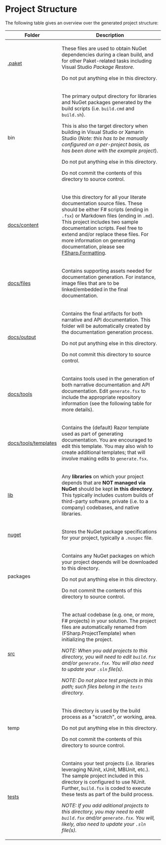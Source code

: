 # Project Structure

The following table gives an overview over the generated project structure:

<table>
  <thead>
    <tr>
      <th>Folder</th>
      <th>Description</th>
    </tr>
  </thead>
  <tbody>
    <tr>
      <td><a href="https://github.com/fsprojects/ProjectScaffold/tree/master/.paket">.paket</a></td>
      <td>
        <p>These files are used to obtain NuGet dependencies during a clean build, and for other Paket-related tasks including
        Visual Studio <em>Package Restore</em>.</p>
        <p>Do not put anything else in this directory.</p>
      </td>
    </tr>
    <tr>
      <td>bin</td>
      <td>
        <p>The primary output directory for libraries and NuGet packages generated by the build scripts
        (i.e. <code>build.cmd</code> and <code>build.sh</code>).</p>
        <p>This is also the target directory when building in Visual Studio or Xamarin Studio (<em>Note: this has to be manually configured on a per-project basis, as has been done with the example project</em>).</p>
        <p>Do not put anything else in this directory.</p>
        <p>Do not commit the contents of this directory to source control.</p>
      </td>
    </tr>
    <tr>
      <td><a href="https://github.com/fsprojects/ProjectScaffold/tree/master/docs/content">docs/content</a></td>
      <td>
        <p>Use this directory for all your literate documentation source files.
        These should be either F# scripts (ending in <code>.fsx</code>) or Markdown files (ending in <code>.md</code>).
        This project includes two sample documentation scripts. Feel free to extend and/or replace these files.
        For more information on generating documentation, please see <a href="http://tpetricek.github.io/FSharp.Formatting/" target="_blank">FSharp.Formatting</a>.</p>
      </td>
    </tr>
    <tr>
      <td><a href="https://github.com/fsprojects/ProjectScaffold/tree/master/docs/files">docs/files</a></td>
      <td>
        <p>Contains supporting assets needed for documentation generation. 
        For instance, image files that are to be linked/embedded in the final documentation.</p>
      </td>
    </tr>
    <tr>
      <td><a href="https://github.com/fsprojects/ProjectScaffold/tree/master/docs/output">docs/output</a></td>
      <td>
        <p>Contains the final artifacts for both narrative and API documentation. 
        This folder will be automatically created by the documentation generation process.</p>
        <p>Do not put anything else in this directory.</p>
        <p>Do not commit this directory to source control.</p>
      </td>
    </tr>
    <tr>
      <td><a href="https://github.com/fsprojects/ProjectScaffold/tree/master/docs/tools">docs/tools</a></td>
      <td>
        <p>Contains tools used in the generation of both narrative documentation and API documentation.
        Edit <code>generate.fsx</code> to include the appropriate repository information
        (see the following table for more details).</p>
      </td>
    </tr>
    <tr>
      <td><a href="https://github.com/fsprojects/ProjectScaffold/tree/master/docs/tools/templates">docs/tools/templates</a></td>
      <td>
        <p>Contains the (default) Razor template used as part of generating documentation. 
        You are encouraged to edit this template. You may also wish to create additional templates; 
        that will involve making edits to <code>generate.fsx</code>.</p>
      </td>
    </tr>
    <tr>
      <td><a href="https://github.com/fsprojects/ProjectScaffold/tree/master/lib">lib</a></td>
      <td>
        <p>Any <strong>libraries</strong> on which your project depends that are <strong>NOT managed via NuGet</strong> should be kept <strong>in this directory</strong>.
        This typically includes custom builds of third-party software, private (i.e. to a company) codebases, and native libraries.</p>
      </td>
    </tr>
    <tr>
      <td><a href="https://github.com/fsprojects/ProjectScaffold/tree/master/nuget">nuget</a></td>
      <td>
        <p>Stores the NuGet package specifications for your project, typically a <code>.nuspec</code> file.
      </td>
    </tr>
    <tr>
      <td>packages</td>
      <td>
        <p>Contains any NuGet packages on which your project depends will be downloaded to this directory.</p>
        <p>Do not put anything else in this directory.</p>
        <p>Do not commit the contents of this directory to source control.</p>
      </td>
    </tr>
    <tr>
    <tr>
      <td><a href="https://github.com/fsprojects/ProjectScaffold/tree/master/src">src</a></td>
      <td>
        <p>The actual codebase (e.g. one, or more, F# projects) in your solution. 
        The project files are automatically renamed from (FSharp.ProjectTemplate) when initializing the project.</p>
        <p><em>NOTE: When you add projects to this directory, you will need to edit <code>build.fsx</code> and/or <code>generate.fsx</code>. 
        You will also need to update your <code>.sln</code> file(s).</em></p>
        <p><em>NOTE: Do not place test projects in this path; such files belong in the <code>tests</code> directory.</em></p>
      </td>
    </tr>
    <tr>
      <td>temp</td>
      <td>
        <p>This directory is used by the build process as a "scratch", or working, area.</p>
        <p>Do not put anything else in this directory.</p>
        <p>Do not commit the contents of this directory to source control.</p>
      </td>
    </tr>
    <tr>
      <td><a href="https://github.com/fsprojects/ProjectScaffold/tree/master/tests">tests</a></td>
      <td>
        <p>Contains your test projects (i.e. libraries leveraging NUnit, xUnit, MBUnit, etc.).
        The sample project included in this directory is configured to use NUnit. Further, <code>build.fsx</code> is coded to execute these tests as part of the build process.</p>
        <p><em>NOTE: If you add aditional projects to this directory, you may need to edit <code>build.fsx</code> and/or <code>generate.fsx</code>.
        You will, likely, also need to update your <code>.sln</code> file(s).</em></p>
      </td>
    </tr>
  </tbody>
</table>